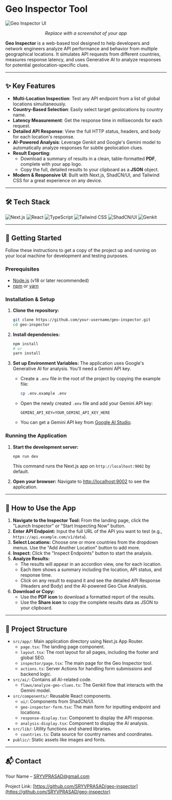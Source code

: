 # Geo Inspector Tool

![Geo Inspector UI](https://placehold.co/800x400.png)
*<p align="center">Replace with a screenshot of your app</p>*

**Geo Inspector** is a web-based tool designed to help developers and network engineers analyze API performance and behavior from multiple geographical locations. It simulates API requests from different countries, measures response latency, and uses Generative AI to analyze responses for potential geolocation-specific clues.

---

## ✨ Key Features

- **Multi-Location Inspection**: Test any API endpoint from a list of global locations simultaneously.
- **Country-Based Selection**: Easily select target geolocations by country name.
- **Latency Measurement**: Get the response time in milliseconds for each request.
- **Detailed API Response**: View the full HTTP status, headers, and body for each location's response.
- **AI-Powered Analysis**: Leverage Genkit and Google's Gemini model to automatically analyze responses for subtle geolocation clues.
- **Result Exporting**: 
  - Download a summary of results in a clean, table-formatted **PDF**, complete with your app logo.
  - Copy the full, detailed results to your clipboard as a **JSON** object.
- **Modern & Responsive UI**: Built with Next.js, ShadCN/UI, and Tailwind CSS for a great experience on any device.

---

## 🛠️ Tech Stack

![Next.js](https://img.shields.io/badge/Next.js-000000?style=for-the-badge&logo=nextdotjs&logoColor=white)
![React](https://img.shields.io/badge/React-20232A?style=for-the-badge&logo=react&logoColor=61DAFB)
![TypeScript](https://img.shields.io/badge/TypeScript-3178C6?style=for-the-badge&logo=typescript&logoColor=white)
![Tailwind CSS](https://img.shields.io/badge/Tailwind_CSS-38B2AC?style=for-the-badge&logo=tailwind-css&logoColor=white)
![ShadCN/UI](https://img.shields.io/badge/shadcn/ui-000000?style=for-the-badge&logo=shadcnui&logoColor=white)
![Genkit](https://img.shields.io/badge/Genkit-663399?style=for-the-badge&logo=google-cloud&logoColor=white)

---

## 🚀 Getting Started

Follow these instructions to get a copy of the project up and running on your local machine for development and testing purposes.

### Prerequisites

- [Node.js](https://nodejs.org/) (v18 or later recommended)
- [npm](https://www.npmjs.com/) or [yarn](https://yarnpkg.com/)

### Installation & Setup

1.  **Clone the repository:**
    ```bash
    git clone https://github.com/your-username/geo-inspector.git
    cd geo-inspector
    ```

2.  **Install dependencies:**
    ```bash
    npm install
    # or
    yarn install
    ```

3.  **Set up Environment Variables:**
    The application uses Google's Generative AI for analysis. You'll need a Gemini API key.

    - Create a `.env` file in the root of the project by copying the example file:
      ```bash
      cp .env.example .env
      ```
    - Open the newly created `.env` file and add your Gemini API key:
      ```
      GEMINI_API_KEY=YOUR_GEMINI_API_KEY_HERE
      ```
    - You can get a Gemini API key from [Google AI Studio](https://aistudio.google.com/app/apikey).

### Running the Application

1.  **Start the development server:**
    ```bash
    npm run dev
    ```
    This command runs the Next.js app on `http://localhost:9002` by default.

2.  **Open your browser:**
    Navigate to [http://localhost:9002](http://localhost:9002) to see the application.

---

## 📖 How to Use the App

1.  **Navigate to the Inspector Tool:** From the landing page, click the "Launch Inspector" or "Start Inspecting Now" button.
2.  **Enter API Endpoint:** Input the full URL of the API you want to test (e.g., `https://api.example.com/v1/data`).
3.  **Select Locations:** Choose one or more countries from the dropdown menus. Use the "Add Another Location" button to add more.
4.  **Inspect:** Click the "Inspect Endpoints" button to start the analysis.
5.  **Analyze Results:**
    - The results will appear in an accordion view, one for each location.
    - Each item shows a summary including the location, API status, and response time.
    - Click on any result to expand it and see the detailed API Response (Headers and Body) and the AI-powered Geo Clue Analysis.
6.  **Download or Copy:**
    - Use the **PDF icon** to download a formatted report of the results.
    - Use the **Share icon** to copy the complete results data as JSON to your clipboard.

---

## 📂 Project Structure

-   `src/app/`: Main application directory using Next.js App Router.
    -   `page.tsx`: The landing page component.
    -   `layout.tsx`: The root layout for all pages, including the footer and global SEO.
    -   `inspector/page.tsx`: The main page for the Geo Inspector tool.
    -   `actions.ts`: Server Actions for handling form submissions and backend logic.
-   `src/ai/`: Contains all AI-related code.
    -   `flows/analyze-geo-clues.ts`: The Genkit flow that interacts with the Gemini model.
-   `src/components/`: Reusable React components.
    -   `ui/`: Components from ShadCN/UI.
    -   `geo-inspector-form.tsx`: The main form for inputting endpoint and locations.
    -   `response-display.tsx`: Component to display the API response.
    -   `analysis-display.tsx`: Component to display the AI analysis.
-   `src/lib/`: Utility functions and shared libraries.
    -   `countries.ts`: Data source for country names and coordinates.
-   `public/`: Static assets like images and fonts.

---

## 📬 Contact

Your Name – SRYVPRASAD@gmail.com

Project Link: [https://github.com/SRYVPRASAD/geo-inspector](https://github.com/SRYVPRASAD/geo-inspector)
